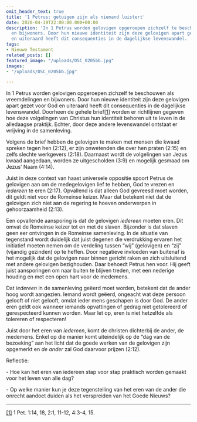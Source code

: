 ```yaml
---
omit_header_text: true
title: '1 Petrus: getuigen zijn als niemand luistert'
date: 2020-04-19T22:00:00.000+00:00
description: 'In 1 Petrus worden gelovigen opgeroepen zichzelf te beschouwen als vreemdelingen
  en bijwoners. Door hun nieuwe identiteit zijn deze gelovigen apart gezet voor God
  en uiteraard heeft dit consequenties in de dagelijkse levenswandel. '
tags:
- Nieuwe Testament
related_posts: []
featured_image: "/uploads/DSC_0205bb.jpg"
images:
- "/uploads/DSC_0205bb.jpg"

---
```

In 1 Petrus worden gelovigen opgeroepen zichzelf te beschouwen als vreemdelingen en bijwoners. Door hun nieuwe identiteit zijn deze gelovigen apart gezet voor God en uiteraard heeft dit consequenties in de dagelijkse levenswandel. Doorheen de gehele brief[\[1\]](#_ftn1) worden er richtlijnen gegeven hoe deze volgelingen van Christus hun identiteit behoren uit te leven in de alledaagse praktijk. Echter, door deze andere levenswandel ontstaat er wrijving in de samenleving.

Volgens de brief hebben de gelovigen te maken met mensen die kwaad spreken tegen hen (2:12), er zijn onwetenden die over hen praten (2:15) en zelfs slechte werkgevers (2:18). Daarnaast wordt de volgelingen van Jezus kwaad aangedaan, worden ze uitgescholden (3:9) en mogelijk gesmaad om Jezus’ Naam (4:14).

Juist in deze context van haast universele oppositie spoort Petrus de gelovigen aan om de medegelovigen lief te hebben, God te vrezen en _iedereen_ te eren (2:17). Opvallend is dat alleen God gevreesd moet worden, dit geldt niet voor de Romeinse keizer. Maar dat betekent niet dat de gelovigen zich niet aan de regering te hoeven onderwerpen in gehoorzaamheid (2:13).

Een opvallende aansporing is dat de gelovigen _iedereen_ moeten eren. Dit omvat de Romeinse keizer tot en met de slaven. Bijzonder is dat slaven geen eer ontvingen in de Romeinse samenleving. In de situatie van tegenstand wordt duidelijk dat juist degenen die verdrukking ervaren het initiatief moeten nemen om de verdeling tussen “wij” (gelovigen) en “zij” (vijandig gezinden) op te heffen. Door negatieve invloeden van buitenaf is het mogelijk dat de gelovigen naar binnen gericht raken en zich uitsluitend met andere gelovigen bezighouden. Daar behoedt Petrus hen voor. Hij geeft juist aansporingen om naar buiten te blijven treden, met een nederige houding en met een open hart voor de medemens.

Dat _iedereen_ in de samenleving geëerd moet worden, betekent dat de ander hoog wordt aangezien. Iemand wordt geëerd, ongeacht wat deze persoon gelooft of niet gelooft, omdat ieder mens geschapen is door God. De ander eren geldt ook wanneer iemands opvattingen of gedrag niet getolereerd of gerespecteerd kunnen worden. Maar let op, eren is niet hetzelfde als tolereren of respecteren! 

Juist door het eren van _iedereen_, komt de christen dichterbij de ander, de medemens. Enkel op die manier komt uiteindelijk op de “dag van de bezoeking” aan het licht dat de goede werken van de gelovigen zijn opgemerkt en _de ander_ zal God daarvoor prijzen (2:12).

Reflectie:

\- Hoe kan het eren van iedereen stap voor stap praktisch worden gemaakt voor het leven van alle dag?

\- Op welke manier kun je deze tegenstelling van het eren van de ander die onrecht aandoet duiden als het verspreiden van het Goede Nieuws?

***

[\[1\]](#_ftnref1) 1 Pet. 1:14, 18, 2:1, 11-12, 4:3-4, 15.
